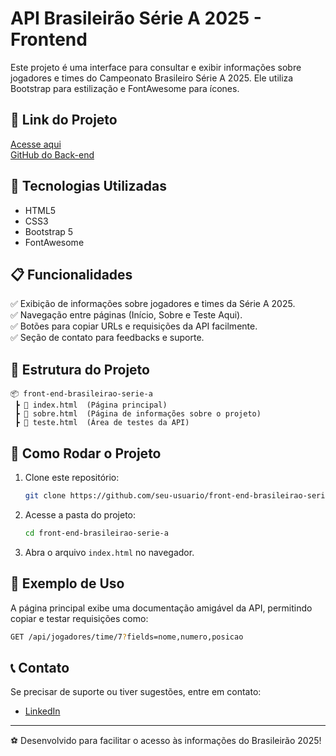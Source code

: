 # API Brasileirão Série A 2025 - Frontend

Este projeto é uma interface para consultar e exibir informações sobre jogadores e times do Campeonato Brasileiro Série A 2025. Ele utiliza Bootstrap para estilização e FontAwesome para ícones.

## 🔗 Link do Projeto
[Acesse aqui](https://front-end-brasileirao-serie-a.onrender.com/)
<br>
[GitHub do Back-end](https://github.com/jcsalerno/api-brasileirao-a)

## 📌 Tecnologias Utilizadas
- HTML5
- CSS3
- Bootstrap 5
- FontAwesome

## 📋 Funcionalidades
✅ Exibição de informações sobre jogadores e times da Série A 2025.  
✅ Navegação entre páginas (Início, Sobre e Teste Aqui).  
✅ Botões para copiar URLs e requisições da API facilmente.  
✅ Seção de contato para feedbacks e suporte.

## 📂 Estrutura do Projeto
```
📦 front-end-brasileirao-serie-a
 ┣ 📜 index.html  (Página principal)
 ┣ 📜 sobre.html  (Página de informações sobre o projeto)
 ┣ 📜 teste.html  (Área de testes da API)
```

## 🚀 Como Rodar o Projeto
1. Clone este repositório:
   ```sh
   git clone https://github.com/seu-usuario/front-end-brasileirao-serie-a.git
   ```
2. Acesse a pasta do projeto:
   ```sh
   cd front-end-brasileirao-serie-a
   ```
3. Abra o arquivo `index.html` no navegador.

## 📌 Exemplo de Uso
A página principal exibe uma documentação amigável da API, permitindo copiar e testar requisições como:
```sh
GET /api/jogadores/time/7?fields=nome,numero,posicao
```

## 📞 Contato
Se precisar de suporte ou tiver sugestões, entre em contato:
- [LinkedIn](https://www.linkedin.com/in/juliocesar-developer/)

---
⚽ Desenvolvido para facilitar o acesso às informações do Brasileirão 2025!
